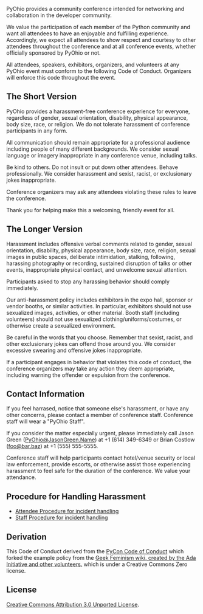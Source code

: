 PyOhio provides a community conference intended for networking and collaboration in the developer community.

We value the participation of each member of the Python community and want all attendees to have an enjoyable and fulfilling experience. Accordingly, we expect all attendees to show respect and courtesy to other attendees throughout the conference and at all conference events, whether officially sponsored by PyOhio or not.

All attendees, speakers, exhibitors, organizers, and volunteers at any PyOhio event must conform to the following Code of Conduct. Organizers will enforce this code throughout the event.

The Short Version
-----------------

PyOhio provides a harassment-free conference experience for everyone, regardless of gender, sexual orientation, disability, physical appearance, body size, race, or religion. We do not tolerate harassment of conference participants in any form.

All communication should remain appropriate for a professional audience including people of many different backgrounds. We consider sexual language or imagery inappropriate in any conference venue, including talks.

Be kind to others. Do not insult or put down other attendees. Behave professionally. We consider harassment and sexist, racist, or exclusionary jokes inappropriate.

Conference organizers may ask any attendees violating these rules to leave the conference.

Thank you for helping make this a welcoming, friendly event for all.

The Longer Version
------------------

Harassment includes offensive verbal comments related to gender, sexual orientation, disability, physical appearance, body size, race, religion, sexual images in public spaces, deliberate intimidation, stalking, following, harassing photography or recording, sustained disruption of talks or other events, inappropriate physical contact, and unwelcome sexual attention.

Participants asked to stop any harassing behavior should comply immediately.

Our anti-harassment policy includes exhibitors in the expo hall, sponsor or vendor booths, or similar activities. In particular, exhibitors should not use sexualized images, activities, or other material. Booth staff (including volunteers) should not use sexualized clothing/uniforms/costumes, or otherwise create a sexualized environment.

Be careful in the words that you choose. Remember that sexist, racist, and other exclusionary jokes can offend those around you. We consider excessive swearing and offensive jokes inappropriate.

If a participant engages in behavior that violates this code of conduct, the conference organizers may take any action they deem appropriate, including warning the offender or expulsion from the conference.

Contact Information
-------------------

If you feel harrased, notice that someone else's harassment, or have any other concerns, please contact a member of conference staff. Conference staff will wear a "PyOhio Staff".

If you consider the matter especially urgent, please immediately call Jason Green (PyOhio@JasonGreen.Name) at +1 (614) 349-6349 or Brian Costlow (foo@bar.baz) at +1 (555) 555-5555.

Conference staff will help participants contact hotel/venue security or local law enforcement, provide escorts, or otherwise assist those experiencing harassment to feel safe for the duration of the conference. We value your attendance.

Procedure for Handling Harassment
------------------------------------------
- [Attendee Procedure for incident handling](/harassment-incidents/)
- [Staff Procedure for incident handling](/harassment-incidents-staff/)


Derivation
----------
This Code of Conduct derived from the [PyCon Code of Conduct](https://github.com/python/pycon-code-of-conduct/blob/master/code_of_conduct.md) which forked the example policy from the [Geek Feminism wiki, created by the Ada Initiative and other volunteers.](http://geekfeminism.wikia.com/wiki/Conference_anti-harassment/Policy) which is under a Creative Commons Zero license.

License
-------
[Creative Commons Attribution 3.0 Unported License](http://creativecommons.org/licenses/by/3.0/).
